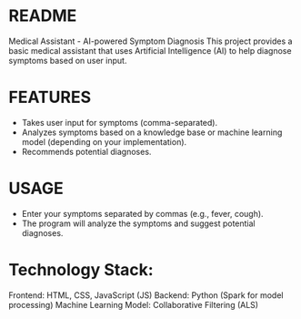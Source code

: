 # README
Medical Assistant - AI-powered Symptom Diagnosis
This project provides a basic medical assistant that uses Artificial Intelligence (AI) to help diagnose symptoms based on user input.
# FEATURES
* Takes user input for symptoms (comma-separated).
* Analyzes symptoms based on a knowledge base or machine learning model (depending on your implementation).
* Recommends potential diagnoses.
# USAGE
* Enter your symptoms separated by commas (e.g., fever, cough).
* The program will analyze the symptoms and suggest potential diagnoses.

# Technology Stack:
Frontend: HTML, CSS, JavaScript (JS)
Backend: Python (Spark for model processing)
Machine Learning Model: Collaborative Filtering (ALS)
